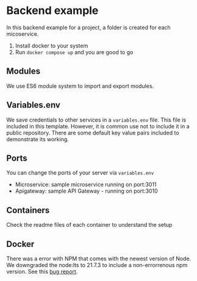 # Backend example

In this backend example for a project, a folder is created for each micoservice. 

1. Install docker to your system
2. Run `docker compose up` and you are good to go

## Modules

We use ES6 module system to import and export modules.

## Variables.env

We save credentials to other services in a `variables.env` file. This file is included in this template. However, it is common use not to include it in a public repository. There are some default key value pairs included to demonstrate its working.

## Ports

You can change the ports of your server via `variables.env`

- Microservice: sample microservice running on port:3011
- Apigateway: sample API Gateway - running on port:3010

## Containers

Check the readme files of each container to understand the setup

## Docker

There was a error with NPM that comes with the newest version of Node. We downgraded the node:lts to 21.7.3 to include a non-errorrenous npm version. See this [bug report](https://github.com/npm/cli/issues/7900).